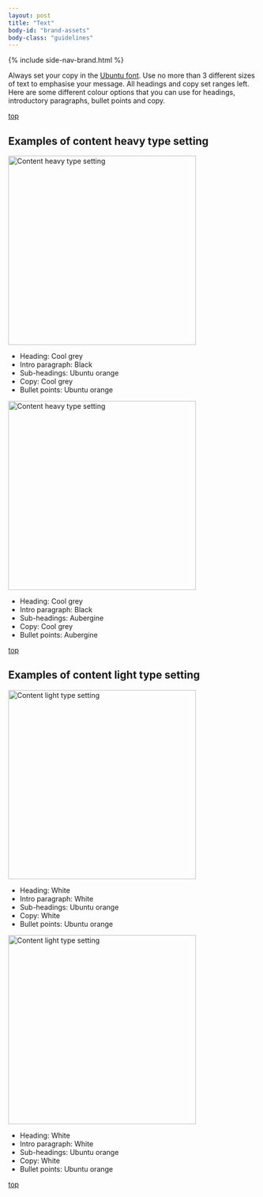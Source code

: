 ```yaml
---
layout: post
title: "Text"
body-id: "brand-assets"
body-class: "guidelines"
---
```


{% include side-nav-brand.html %}

<div id="loop-guidelines" class="ten-col last-col">
<p>Always set your copy in the <a href="ubuntu-font-family" title="About the Ubuntu font">Ubuntu font</a>. Use no more than 3 different sizes of text to emphasise your message. All headings and copy set ranges left. Here are some different colour options that you can use for headings, introductory paragraphs, bullet points and copy. </p>
<div class="wp-link-top clearfix"><a href="#">top</a></div>
<h2>Examples of content heavy type setting</h2>
<p><img src="https://assets.ubuntu.com/v1/c64da5d6-text-heavy-1.gif" alt="Content heavy type setting" title="text-heavy-1" width="380" height="382" class="alignnone size-full" srcset="https://assets.ubuntu.com/v1/c64da5d6-text-heavy-1.gif 380w, https://assets.ubuntu.com/v1/87f17280-text-heavy-1-140x140.gif 140w, https://assets.ubuntu.com/v1/39b161b1-text-heavy-1-298x300.gif 298w" sizes="(max-width: 380px) 100vw, 380px" /></p>
<ul>
<li>Heading: Cool grey</li>
<li>Intro paragraph: Black</li>
<li>
Sub-headings: Ubuntu orange</li>
<li>
Copy: Cool grey</li>
<li>
Bullet points: Ubuntu orange</li>
</ul>
<p><img src="https://assets.ubuntu.com/v1/4090a10b-text-heavy-2.gif" alt="Content heavy type setting" title="text-heavy-2" width="380" height="382" class="alignnone size-full" srcset="https://assets.ubuntu.com/v1/4090a10b-text-heavy-2.gif 380w, https://assets.ubuntu.com/v1/547d8104-text-heavy-2-140x140.gif 140w, https://assets.ubuntu.com/v1/aed1dc5f-text-heavy-2-298x300.gif 298w" sizes="(max-width: 380px) 100vw, 380px" /></p>
<ul>
<li>Heading: Cool grey</li>
<li>
Intro paragraph: Black </li>
<li>
Sub-headings: Aubergine </li>
<li>
Copy: Cool grey</li>
<li>
Bullet points: Aubergine</li>
</ul>
<div class="wp-link-top clearfix"><a href="#">top</a></div>
<h2>Examples of content light type setting</h2>
<p><img src="https://assets.ubuntu.com/v1/7424085c-text-light-1.gif" alt="Content light type setting" title="text-light-1" width="380" height="382" class="alignnone size-full" srcset="https://assets.ubuntu.com/v1/7424085c-text-light-1.gif 380w, https://assets.ubuntu.com/v1/bc6dd07e-text-light-1-140x140.gif 140w, https://assets.ubuntu.com/v1/80ea8586-text-light-1-298x300.gif 298w" sizes="(max-width: 380px) 100vw, 380px" /></p>
<ul>
<li>
Heading: White</li>
<li>
Intro paragraph: White </li>
<li>
Sub-headings: Ubuntu orange </li>
<li>
Copy: White</li>
<li>
Bullet points: Ubuntu orange</li>
</ul>
<p><img src="https://assets.ubuntu.com/v1/6cd2a034-text-light-2.gif" alt="Content light type setting" title="text-light-2" width="380" height="382" class="alignnone size-full" srcset="https://assets.ubuntu.com/v1/6cd2a034-text-light-2.gif 380w, https://assets.ubuntu.com/v1/4ae60b40-text-light-2-140x140.gif 140w, https://assets.ubuntu.com/v1/9f59f61d-text-light-2-298x300.gif 298w" sizes="(max-width: 380px) 100vw, 380px" /></p>
<ul>
<li>Heading: White</li>
<li>Intro paragraph: White</li>
<li>Sub-headings: Ubuntu orange</li>
<li>Copy: White</li>
<li>Bullet points: Ubuntu orange</li>
</ul>
<div class="wp-link-top clearfix"><a href="#">top</a></div>
